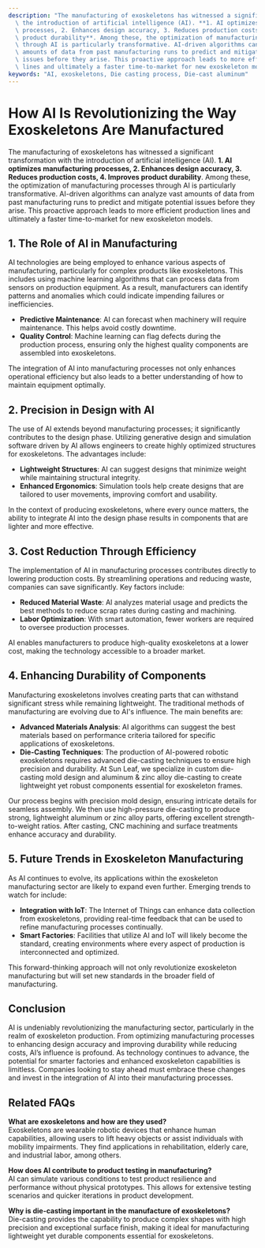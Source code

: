 ```yaml
---
description: "The manufacturing of exoskeletons has witnessed a significant transformation with\
  \ the introduction of artificial intelligence (AI). **1. AI optimizes manufacturing\
  \ processes, 2. Enhances design accuracy, 3. Reduces production costs, 4. Improves\
  \ product durability**. Among these, the optimization of manufacturing processes\
  \ through AI is particularly transformative. AI-driven algorithms can analyze vast\
  \ amounts of data from past manufacturing runs to predict and mitigate potential\
  \ issues before they arise. This proactive approach leads to more efficient production\
  \ lines and ultimately a faster time-to-market for new exoskeleton models."
keywords: "AI, exoskeletons, Die casting process, Die-cast aluminum"
---
```

# How AI Is Revolutionizing the Way Exoskeletons Are Manufactured

The manufacturing of exoskeletons has witnessed a significant transformation with the introduction of artificial intelligence (AI). **1. AI optimizes manufacturing processes, 2. Enhances design accuracy, 3. Reduces production costs, 4. Improves product durability**. Among these, the optimization of manufacturing processes through AI is particularly transformative. AI-driven algorithms can analyze vast amounts of data from past manufacturing runs to predict and mitigate potential issues before they arise. This proactive approach leads to more efficient production lines and ultimately a faster time-to-market for new exoskeleton models.

## 1. The Role of AI in Manufacturing

AI technologies are being employed to enhance various aspects of manufacturing, particularly for complex products like exoskeletons. This includes using machine learning algorithms that can process data from sensors on production equipment. As a result, manufacturers can identify patterns and anomalies which could indicate impending failures or inefficiencies. 

- **Predictive Maintenance**: AI can forecast when machinery will require maintenance. This helps avoid costly downtime.
- **Quality Control**: Machine learning can flag defects during the production process, ensuring only the highest quality components are assembled into exoskeletons.

The integration of AI into manufacturing processes not only enhances operational efficiency but also leads to a better understanding of how to maintain equipment optimally.

## 2. Precision in Design with AI

The use of AI extends beyond manufacturing processes; it significantly contributes to the design phase. Utilizing generative design and simulation software driven by AI allows engineers to create highly optimized structures for exoskeletons. The advantages include:

- **Lightweight Structures**: AI can suggest designs that minimize weight while maintaining structural integrity.
- **Enhanced Ergonomics**: Simulation tools help create designs that are tailored to user movements, improving comfort and usability.

In the context of producing exoskeletons, where every ounce matters, the ability to integrate AI into the design phase results in components that are lighter and more effective.

## 3. Cost Reduction Through Efficiency

The implementation of AI in manufacturing processes contributes directly to lowering production costs. By streamlining operations and reducing waste, companies can save significantly. Key factors include:

- **Reduced Material Waste**: AI analyzes material usage and predicts the best methods to reduce scrap rates during casting and machining.
- **Labor Optimization**: With smart automation, fewer workers are required to oversee production processes.

AI enables manufacturers to produce high-quality exoskeletons at a lower cost, making the technology accessible to a broader market.

## 4. Enhancing Durability of Components

Manufacturing exoskeletons involves creating parts that can withstand significant stress while remaining lightweight. The traditional methods of manufacturing are evolving due to AI's influence. The main benefits are:

- **Advanced Materials Analysis**: AI algorithms can suggest the best materials based on performance criteria tailored for specific applications of exoskeletons.
- **Die-Casting Techniques**: The production of AI-powered robotic exoskeletons requires advanced die-casting techniques to ensure high precision and durability. At Sun Leaf, we specialize in custom die-casting mold design and aluminum & zinc alloy die-casting to create lightweight yet robust components essential for exoskeleton frames.

Our process begins with precision mold design, ensuring intricate details for seamless assembly. We then use high-pressure die-casting to produce strong, lightweight aluminum or zinc alloy parts, offering excellent strength-to-weight ratios. After casting, CNC machining and surface treatments enhance accuracy and durability.

## 5. Future Trends in Exoskeleton Manufacturing

As AI continues to evolve, its applications within the exoskeleton manufacturing sector are likely to expand even further. Emerging trends to watch for include:

- **Integration with IoT**: The Internet of Things can enhance data collection from exoskeletons, providing real-time feedback that can be used to refine manufacturing processes continually.
- **Smart Factories**: Facilities that utilize AI and IoT will likely become the standard, creating environments where every aspect of production is interconnected and optimized.

This forward-thinking approach will not only revolutionize exoskeleton manufacturing but will set new standards in the broader field of manufacturing.

## Conclusion

AI is undeniably revolutionizing the manufacturing sector, particularly in the realm of exoskeleton production. From optimizing manufacturing processes to enhancing design accuracy and improving durability while reducing costs, AI’s influence is profound. As technology continues to advance, the potential for smarter factories and enhanced exoskeleton capabilities is limitless. Companies looking to stay ahead must embrace these changes and invest in the integration of AI into their manufacturing processes.

## Related FAQs

**What are exoskeletons and how are they used?**  
Exoskeletons are wearable robotic devices that enhance human capabilities, allowing users to lift heavy objects or assist individuals with mobility impairments. They find applications in rehabilitation, elderly care, and industrial labor, among others.

**How does AI contribute to product testing in manufacturing?**  
AI can simulate various conditions to test product resilience and performance without physical prototypes. This allows for extensive testing scenarios and quicker iterations in product development.

**Why is die-casting important in the manufacture of exoskeletons?**  
Die-casting provides the capability to produce complex shapes with high precision and exceptional surface finish, making it ideal for manufacturing lightweight yet durable components essential for exoskeletons.
